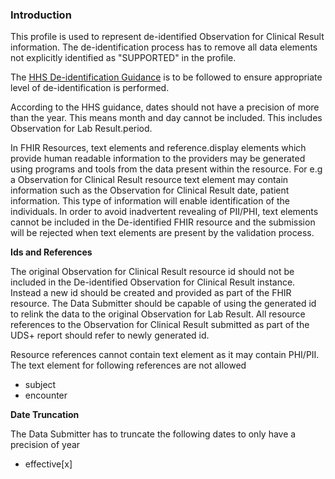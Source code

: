 

### Introduction

This profile is used to represent de-identified Observation for Clinical Result information. The de-identification process has to remove all data elements not explicitly identified as "SUPPORTED" in the profile. 

The [HHS De-identification Guidance](https://www.hhs.gov/sites/default/files/ocr/privacy/hipaa/understanding/coveredentities/De-identification/hhs_deid_guidance.pdf) is to be followed to ensure appropriate level of de-identification is performed.

According to the HHS guidance, dates should not have a precision of more than the year. This means month and day cannot be included. This includes Observation for Lab Result.period.

In FHIR Resources, text elements and reference.display elements which provide human readable information to the providers may be generated using programs and tools from the data present within the resource. For e.g a Observation for Clinical Result resource text element may contain information such as the Observation for Clinical Result date, patient information. This type of information will enable identification of the individuals. In order to avoid inadvertent revealing of PII/PHI, text elements cannot be included in the De-identified FHIR resource and the submission will be rejected when text elements are present by the validation process.  

**Ids and References**

The original Observation for Clinical Result resource id should not be included in the De-identified Observation for Clinical Result instance. Instead a new id should be created and provided as part of the FHIR resource. The Data Submitter should be capable of using the generated id to relink the data to the original Observation for Lab Result. All resource references to the Observation for Clinical Result submitted as part of the UDS+ report should refer to newly generated id.

Resource references cannot contain text element as it may contain PHI/PII. The text element for following references are not allowed

* subject
* encounter


**Date Truncation** 

The Data Submitter has to truncate the following dates to only have a precision of year

* effective[x] 


